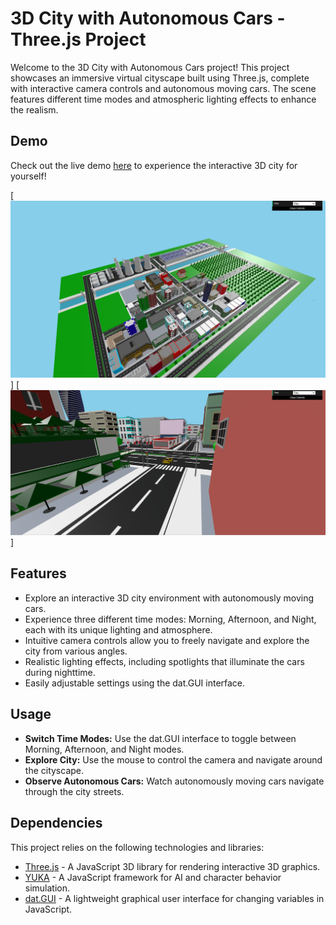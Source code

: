 # 3D City with Autonomous Cars - Three.js Project

Welcome to the 3D City with Autonomous Cars project! This project showcases an immersive virtual cityscape built using Three.js, complete with interactive camera controls and autonomous moving cars. The scene features different time modes and atmospheric lighting effects to enhance the realism.

## Demo

Check out the live demo [here](https://ankitjha2603.github.io/3d-city-tour) to experience the interactive 3D city for yourself!

[![Project Demo](<ss/img%20(1).png>)]
[![Project Demo](<ss/img%20(2).png>)]

## Features

- Explore an interactive 3D city environment with autonomously moving cars.
- Experience three different time modes: Morning, Afternoon, and Night, each with its unique lighting and atmosphere.
- Intuitive camera controls allow you to freely navigate and explore the city from various angles.
- Realistic lighting effects, including spotlights that illuminate the cars during nighttime.
- Easily adjustable settings using the dat.GUI interface.

## Usage

- **Switch Time Modes:** Use the dat.GUI interface to toggle between Morning, Afternoon, and Night modes.
- **Explore City:** Use the mouse to control the camera and navigate around the cityscape.
- **Observe Autonomous Cars:** Watch autonomously moving cars navigate through the city streets.

## Dependencies

This project relies on the following technologies and libraries:

- [Three.js](https://threejs.org/) - A JavaScript 3D library for rendering interactive 3D graphics.
- [YUKA](https://github.com/mrdoob/three.js) - A JavaScript framework for AI and character behavior simulation.
- [dat.GUI](https://github.com/dataarts/dat.gui) - A lightweight graphical user interface for changing variables in JavaScript.
